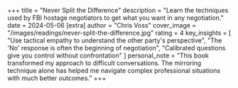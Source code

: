 +++
title = "Never Split the Difference"
description = "Learn the techniques used by FBI hostage negotiators to get what you want in any negotiation."
date = 2024-05-06
[extra]
author = "Chris Voss"
cover_image = "/images/readings/never-split-the-difference.jpg"
rating = 4
key_insights = [
    "Use tactical empathy to understand the other party's perspective",
    "The 'No' response is often the beginning of negotiation",
    "Calibrated questions give you control without confrontation"
]
personal_note = "This book transformed my approach to difficult conversations. The mirroring technique alone has helped me navigate complex professional situations with much better outcomes."
+++
